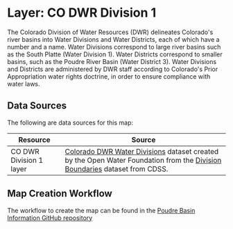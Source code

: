 # Layer: CO DWR Division  1

The Colorado Division of Water Resources (DWR)
delineates Colorado's river basins into
Water Divisions and Water Districts, each of which have a number and a name.
Water Divisions correspond to large river basins such as the South Platte (Water Division 1).
Water Districts correspond to smaller basins, such as the Poudre River Basin (Water District 3).
Water Divisions and Districts are administered by DWR staff according
to Colorado's Prior Appropriation water rights doctrine,
in order to ensure compliance with water laws.

## Data Sources

The following are data sources for this map:

| **Resource** | **Source** |
| -- | -- |
| CO DWR Division 1 layer | [Colorado DWR Water Divisions](https://data.openwaterfoundation.org/state/co/dwr/divisions/) dataset created by the Open Water Foundation from the [Division Boundaries](https://www.colorado.gov/pacific/cdss/gis-data-category) dataset from CDSS. |

## Map Creation Workflow

The workflow to create the map can be found in the
[Poudre Basin Information GitHub repository](https://github.com/OpenWaterFoundation/owf-infomapper-poudre/tree/master/workflow/BasinEntities/Administration-CoDwrWaterDistricts)
